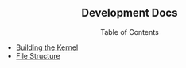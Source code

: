 <h2 align="center">Development Docs</h2>

<p align="center">Table of Contents</p>

* [Building the Kernel](KERNEL.md)
* [File Structure](FILE_STRUCTURE.md)
